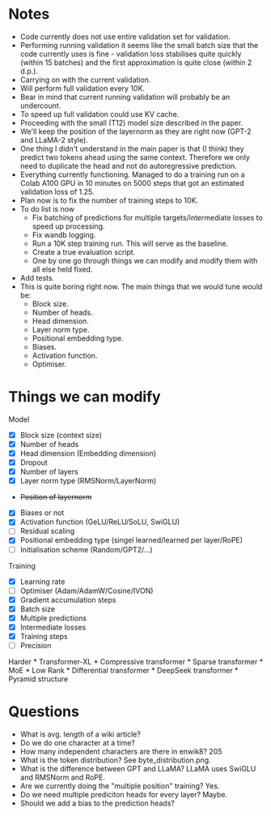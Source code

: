 # Notes
* Code currently does not use entire validation set for validation.
* Performing running validation it seems like the small batch size that the code currently uses is fine - validation loss stabilises quite quickly (within 15 batches) and the first approximation is quite close (within 2 d.p.). 
* Carrying on with the current validation.
* Will perform full validation every 10K.
* Bear in mind that current running validation will probably be an undercount.
* To speed up full validation could use KV cache.
* Proceeding with the small (T12) model size described in the paper.
* We'll keep the position of the layernorm as they are right now (GPT-2 and LLaMA-2 style).
* One thing I didn't understand in the main paper is that (I think) they predict two tokens ahead using the same context. Therefore we only need to duplicate the head and not do autoregressive prediction.
* Everything currently functioning. Managed to do a training run on a Colab A100 GPU in 10 minutes on 5000 steps that got an estimated validation loss of 1.25.
* Plan now is to fix the number of training steps to 10K.
* To do list is now
    * Fix batching of predictions for multiple targets/intermediate losses to speed up processing.
    * Fix wandb logging.
    * Run a 10K step training run. This will serve as the baseline.
    * Create a true evaluation script.
    * One by one go through things we can modify and modify them with all else held fixed.
* Add tests.
* This is quite boring right now. The main things that we would tune would be:
    * Block size.
    * Number of heads.
    * Head dimension.
    * Layer norm type.
    * Positional embedding type.
    * Biases.
    * Activation function.
    * Optimiser.

# Things we can modify
Model
- [x] Block size (context size)
- [x] Number of heads
- [x] Head dimension (Embedding dimension)
- [x] Dropout
- [x] Number of layers
- [x] Layer norm type (RMSNorm/LayerNorm)
- ~~Position of layernorm~~
- [x] Biases or not
- [x] Activation function (GeLU/ReLU/SoLU, SwiGLU)
- [ ] Residual scaling
- [x] Positional embedding type (singel learned/learned per layer/RoPE)
- [ ] Initialisation scheme (Random/GPT2/...)

Training
- [x] Learning rate
- [ ] Optimiser (Adam/AdamW/Cosine/IVON)
- [x] Gradient accumulation steps
- [x] Batch size
- [x] Multiple predictions
- [x] Intermediate losses
- [x] Training steps
- [ ] Precision

Harder
    * Transformer-XL
    * Compressive transformer
    * Sparse transformer
    * MoE
    * Low Rank
    * Differential transformer
    * DeepSeek transformer
    * Pyramid structure

# Questions
* What is avg. length of a wiki article?
* Do we do one character at a time?
* How many independent characters are there in enwik8? 205
* What is the token distribution? See byte_distribution.png.
* What is the difference between GPT and LLaMA? LLaMA uses SwiGLU and RMSNorm and RoPE.
* Are we currently doing the "multiple position" training? Yes.
* Do we need multiple prediciton heads for every layer? Maybe.
* Should we add a bias to the prediction heads?